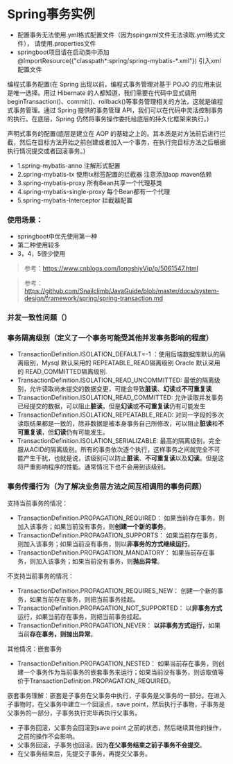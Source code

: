 # Spring事务实例
- 配置事务无法使用.yml格式配置文件（因为spingxml文件无法读取.yml格式文件），
请使用.properties文件
- springboot项目请在启动类中添加
@ImportResource({"classpath*:spring/spring-mybatis-*.xml"})
引入xml配置文件

编程式事务配置(在 Spring 出现以前，编程式事务管理对基于 POJO 的应用来说是唯一选择。用过 Hibernate 的人都知道，我们需要在代码中显式调用beginTransaction()、commit()、rollback()等事务管理相关的方法，这就是编程式事务管理。通过 Spring 提供的事务管理 API，我们可以在代码中灵活控制事务的执行。在底层，Spring 仍然将事务操作委托给底层的持久化框架来执行。)

声明式事务的配置(底层是建立在 AOP 的基础之上的。其本质是对方法前后进行拦截，然后在目标方法开始之前创建或者加入一个事务，在执行完目标方法之后根据执行情况提交或者回滚事务。)
- 1.spring-mybatis-anno 注解形式配置
- 2.spring-mybatis-tx 使用tx标签配置的拦截器
注意添加aop maven依赖
- 3.spring-mybatis-proxy 所有Bean共享一个代理基类
- 4.spring-mybatis-single-proxy 每个Bean都有一个代理
- 5.spring-mybatis-Interceptor 拦截器配置


### 使用场景：
- springboot中优先使用第一种
- 第二种使用较多
- 3，4，5很少使用

> 参考：https://www.cnblogs.com/longshiyVip/p/5061547.html

> 参考：https://github.com/Snailclimb/JavaGuide/blob/master/docs/system-design/framework/spring/spring-transaction.md

### 并发一致性问题（）

### 事务隔离级别（定义了一个事务可能受其他并发事务影响的程度）

- TransactionDefinition.ISOLATION_DEFAULT=-1 ：使用后端数据库默认的隔离级别，Mysql 默认采用的 REPEATABLE_READ隔离级别 Oracle 默认采用的 READ_COMMITTED隔离级别. 
- TransactionDefinition.ISOLATION_READ_UNCOMMITTED: 最低的隔离级别，允许读取尚未提交的数据变更，可能会导致**脏读**、**幻读**或**不可重复读**
- TransactionDefinition.ISOLATION_READ_COMMITTED: 允许读取并发事务已经提交的数据，可以阻止**脏读**，但是**幻读**或**不可重复读**仍有可能发生
- TransactionDefinition.ISOLATION_REPEATABLE_READ: 对同一字段的多次读取结果都是一致的，除非数据是被本身事务自己所修改，可以阻止**脏读**和**不可重复读**，但**幻读**仍有可能发生。
- TransactionDefinition.ISOLATION_SERIALIZABLE: 最高的隔离级别，完全服从ACID的隔离级别。所有的事务依次逐个执行，这样事务之间就完全不可能产生干扰，也就是说，该级别可以防止**脏读**、**不可重复读**以及**幻读**。但是这将严重影响程序的性能。通常情况下也不会用到该级别。

### 事务传播行为（为了解决业务层方法之间互相调用的事务问题）

支持当前事务的情况：

- TransactionDefinition.PROPAGATION_REQUIRED： 如果当前存在事务，则加入该事务；如果当前没有事务，则**创建一个新的事务**。
- TransactionDefinition.PROPAGATION_SUPPORTS： 如果当前存在事务，则加入该事务；如果当前没有事务，则以**非事务的方式继续运行**。 
- TransactionDefinition.PROPAGATION_MANDATORY： 如果当前存在事务，则加入该事务；如果当前没有事务，则**抛出异常**。

不支持当前事务的情况：

- TransactionDefinition.PROPAGATION_REQUIRES_NEW： 创建一个新的事务，如果当前存在事务，则把当前事务挂起。
- TransactionDefinition.PROPAGATION_NOT_SUPPORTED： 以**非事务方式**运行，如果当前存在事务，则把当前事务挂起。
- TransactionDefinition.PROPAGATION_NEVER： **以非事务方式运行**，如果当前**存在事务，则抛出异常**。

其他情况：嵌套事务

- TransactionDefinition.PROPAGATION_NESTED： 如果当前存在事务，则创建一个事务作为当前事务的嵌套事务来运行；如果当前没有事务，则该取值等价于TransactionDefinition.PROPAGATION_REQUIRED。

嵌套事务理解：嵌套是子事务在父事务中执行，子事务是父事务的一部分。在进入子事物时，在父事务中建立一个回滚点，save point，然后执行子事物，子事务是父事务的一部分，子事务执行完毕再执行父事务。

- 子事务回滚，父事务会回滚到save point 之前的状态，然后继续其他的操作，之前的操作不会影响。
- 父事务回滚，子事务也回滚。因为**在父事务结束之前子事务不会提交**。
- 在父事务结束后，先提交子事务，再提交父事务。
